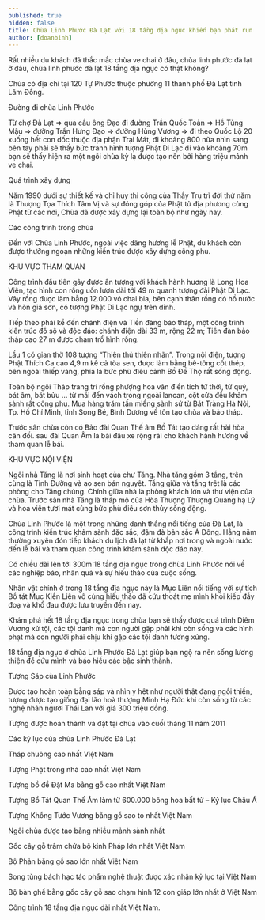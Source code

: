 ```yaml
---
published: true
hidden: false
title: Chùa Linh Phước Đà Lạt với 18 tầng địa ngục khiến bạn phát run
author: [doanbinh] 
---
```


Rất nhiều du khách đã thắc mắc chùa ve chai ở đâu, chùa linh phước đà lạt ở đâu, chùa linh phước đà lạt 18 tầng địa ngục có thật không?

Chùa có địa chỉ tại 120 Tự Phước thuộc phường 11 thành phố Đà Lạt tỉnh Lâm Đồng.


Đường đi chùa Linh Phước

Từ chợ Đà Lạt => qua cầu ông Đạo đi đường Trần Quốc Toản => Hồ Tùng Mậu => đường Trần Hưng Đạo => đường Hùng Vương => đi theo Quốc Lộ 20 xuống hết con dốc thuộc địa phận Trại Mát, đi khoảng 800 nữa nhìn sang bên tay phải sẽ thấy bức tranh hình tượng Phật Di Lạc đi vào khoảng 70m bạn sẽ thấy hiện ra một ngôi chùa kỳ lạ được tạo nên bởi hàng triệu mảnh ve chai.

Quá trình xây dựng

Năm 1990 dưới sự thiết kế và chỉ huy thi công của Thầy Trụ trì đời thứ năm là Thượng Tọa Thích Tâm Vị và sự đóng góp của Phật tử địa phương cùng Phật tử các nơi, Chùa đã được xây dựng lại toàn bộ như ngày nay.


Các công trình trong chùa

Đến với Chùa Linh Phước, ngoài việc dâng hương lễ Phật, du khách còn được thưởng ngoạn những kiến trúc được xây dựng công phu.

KHU VỰC THAM QUAN

Công trình đầu tiên gây được ấn tượng với khách hành hương là Long Hoa Viên, tạc hình con rồng uốn lượn dài tới 49 m quanh tượng đài Phật Di Lạc. Vây rồng được làm bằng 12.000 vỏ chai bia, bên cạnh thân rồng có hồ nước và hòn giả sơn, có tượng Phật Di Lạc ngự trên đỉnh.


Tiếp theo phải kể đến chánh điện và Tiền đàng bảo tháp, một công trình kiến trúc đồ sộ và độc đáo: chánh điện dài 33 m, rộng 22 m; Tiền đàn bảo tháp cao 27 m được chạm trổ hình rồng.


Lầu 1 có gian thờ 108 tượng “Thiên thủ thiên nhãn”. Trong nội điện, tượng Phật Thích Ca cao 4,9 m kể cả tòa sen, được làm bằng bê-tông cốt thép, bên ngoài thiếp vàng, phía là bức phù điêu cảnh Bồ Đề Thọ rất sống động.

Toàn bộ ngôi Tháp trang trí rồng phượng hoa văn điển tích tứ thời, tứ quý, bát âm, bát bửu … từ mái đến vách trong ngoài lancan, cột cửa đều khảm sành rất công phu. Mua hàng trăm tấn miểng sành sứ từ Bát Tràng Hà Nội, Tp. Hồ Chí Minh, tỉnh Song Bé, Bình Dương về tôn tạo chùa và bảo tháp.

Trước sân chùa còn có Bảo đài Quan Thế âm Bồ Tát tạo dáng rất hài hòa cân đối. sau đài Quan Âm là bãi đậu xe rộng rải cho khách hành hương về tham quan lễ bái.

KHU VỰC NỘI VIỆN

Ngôi nhà Tăng là nơi sinh hoạt của chư Tăng. Nhà tăng gồm 3 tầng, trên cùng là Tịnh Đường và ao sen bán nguyệt. Tầng giữa và tầng trệt là các phòng cho Tăng chúng. Chính giữa nhà là phòng khách lớn và thư viện của chùa. Trước sân nhà Tăng là tháp mộ của Hòa Thượng Thượng Quang hạ Lý và hoa viên tươi mát cùng bức phù điêu sơn thủy sống động.

Chùa Linh Phước là một trong những danh thắng nổi tiếng của Đà Lạt, là công trình kiến trúc khảm sành đặc sắc, đậm đà bản sắc Á Đông. Hằng năm thường xuyên đón tiếp khách du lịch đà lạt từ khắp nơi trong và ngoài nước đến lễ bái và tham quan công trình khảm sành độc đáo này.

Có chiều dài lên tới 300m 18 tầng địa ngục trong chùa Linh Phước nói về các nghiệp báo, nhân quả và sự hiếu thảo của cuộc sống.

Nhân vật chính ở trong 18 tầng địa ngục này là Mục Liên nổi tiếng với sự tích Bồ tát Mục Kiền Liên vô cùng hiếu thảo đã cứu thoát mẹ mình khỏi kiếp đầy đoạ và khổ đau được lưu truyền đến nay.

Khám phá hết 18 tầng địa ngục trong chùa bạn sẽ thấy được quá trình Diêm Vương xử tội, các tội danh mà con người gặp phải khi còn sống và các hình phạt mà con người phải chịu khi gặp các tội danh tương xứng.

18 tầng địa ngục ở chùa Linh Phước Đà Lạt giúp bạn ngộ ra nên sống lương thiện để cứu mình và báo hiếu các bậc sinh thành.


Tượng Sáp cùa Linh Phước

Được tạo hoàn toàn bằng sáp và nhìn y hệt như người thật đang ngồi thiền, tượng được tạo giống đại lão hoà thượng Minh Hạ Đức khi còn sống từ các nghệ nhân người Thái Lan với giá 300 triệu đồng.

Tượng được hoàn thành và đặt tại chùa vào cuối tháng 11 năm 2011

Các kỷ lục của chùa Linh Phước Đà Lạt

Tháp chuông cao nhất Việt Nam

Tượng Phật trong nhà cao nhất Việt Nam

Tượng bồ đề Đặt Ma bằng gỗ cao nhất Việt Nam

Tượng Bồ Tát Quan Thế Âm làm từ 600.000 bông hoa bất tử – Kỷ lục Châu Á

Tượng Khổng Tước Vương bằng gỗ sao to nhất Việt Nam

Ngôi chùa được tạo bằng nhiều mảnh sành nhất

Gốc cây gỗ trâm chứa bộ kinh Pháp lớn nhất Việt Nam

Bộ Phản bằng gỗ sao lớn nhất Việt Nam

Song tùng bách hạc tác phẩm nghệ thuật được xác nhận kỷ lục tại Việt Nam

Bộ bàn ghế bằng gốc cây gỗ sao chạm hình 12 con giáp lớn nhất ở Việt Nam

Công trình 18 tầng địa ngục dài nhất Việt Nam.